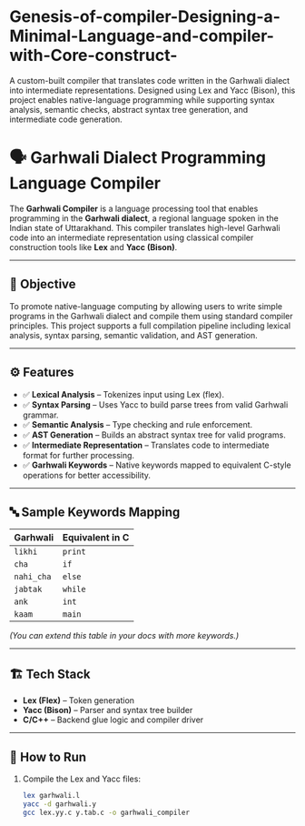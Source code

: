 # Genesis-of-compiler-Designing-a-Minimal-Language-and-compiler-with-Core-construct-
A custom-built compiler that translates code written in the Garhwali dialect into intermediate representations. Designed using Lex and Yacc (Bison), this project enables native-language programming while supporting syntax analysis, semantic checks, abstract syntax tree generation, and intermediate code generation.


# 🗣️ Garhwali Dialect Programming Language Compiler

The **Garhwali Compiler** is a language processing tool that enables programming in the **Garhwali dialect**, a regional language spoken in the Indian state of Uttarakhand. This compiler translates high-level Garhwali code into an intermediate representation using classical compiler construction tools like **Lex** and **Yacc (Bison)**.

---

## 🌟 Objective

To promote native-language computing by allowing users to write simple programs in the Garhwali dialect and compile them using standard compiler principles. This project supports a full compilation pipeline including lexical analysis, syntax parsing, semantic validation, and AST generation.

---

## ⚙️ Features

- ✅ **Lexical Analysis** – Tokenizes input using Lex (flex).
- ✅ **Syntax Parsing** – Uses Yacc to build parse trees from valid Garhwali grammar.
- ✅ **Semantic Analysis** – Type checking and rule enforcement.
- ✅ **AST Generation** – Builds an abstract syntax tree for valid programs.
- ✅ **Intermediate Representation** – Translates code to intermediate format for further processing.
- ✅ **Garhwali Keywords** – Native keywords mapped to equivalent C-style operations for better accessibility.

---

## 🔤 Sample Keywords Mapping

| Garhwali     | Equivalent in C |
|--------------|-----------------|
| `likhi`      | `print`         |
| `cha`        | `if`            |
| `nahi_cha`   | `else`          |
| `jabtak`     | `while`         |
| `ank`        | `int`           |
| `kaam`       | `main`          |

*(You can extend this table in your docs with more keywords.)*

---

## 🏗️ Tech Stack

- **Lex (Flex)** – Token generation
- **Yacc (Bison)** – Parser and syntax tree builder
- **C/C++** – Backend glue logic and compiler driver

---

## 🧪 How to Run

1. Compile the Lex and Yacc files:
   ```bash
   lex garhwali.l
   yacc -d garhwali.y
   gcc lex.yy.c y.tab.c -o garhwali_compiler
